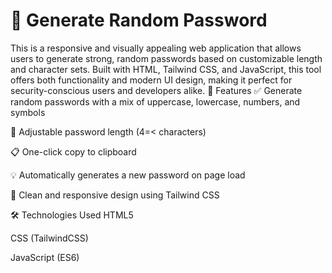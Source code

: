 # 🔐 Generate Random Password
This is a responsive and visually appealing web application that allows users to generate strong, random passwords based on customizable length and character sets. Built with HTML, Tailwind CSS, and JavaScript, this tool offers both functionality and modern UI design, making it perfect for security-conscious users and developers alike.
🌟 Features
✅ Generate random passwords with a mix of uppercase, lowercase, numbers, and symbols

🔢 Adjustable password length (4=< characters)

📋 One-click copy to clipboard

💡 Automatically generates a new password on page load

🎨 Clean and responsive design using Tailwind CSS

🛠️ Technologies Used
HTML5

CSS (TailwindCSS)

JavaScript (ES6)

